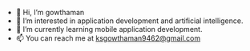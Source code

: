 - 👋 Hi, I’m gowthaman
- 👀 I’m interested in application development and artificial intelligence.
- 🌱 I’m currently learning mobile application development.
- 📫 You can reach me at ksgowthaman9462@gmail.com

<!---
igowthaman/igowthaman is a ✨ special ✨ repository because its `README.md` (this file) appears on your GitHub profile.
You can click the Preview link to take a look at your changes.
--->

